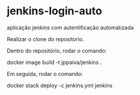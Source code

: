 # jenkins-login-auto
aplicação jenkins com autentificação automatizada

Realizar o clone do repositorio.

Dentro do repositório, rodar o comando:

docker image build -t jppaiva/jenkins .

Em seguida, rodar o comando:

docker stack deploy -c jenkins.yml jenkins
